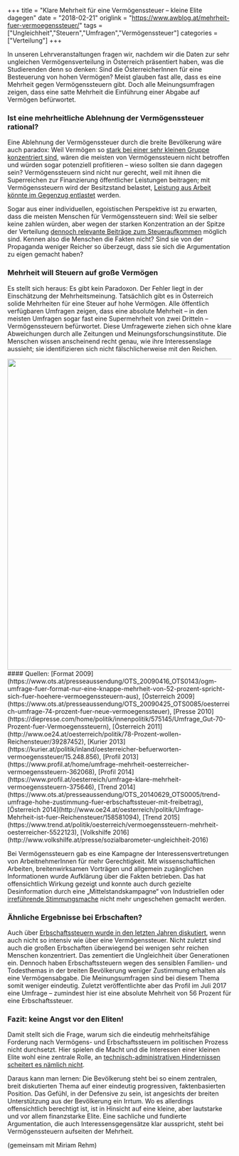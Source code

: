 +++
title = "Klare Mehrheit für eine Vermögenssteuer – kleine Elite dagegen"
date = "2018-02-21"
origlink = "https://www.awblog.at/mehrheit-fuer-vermoegenssteuer/"
tags = ["Ungleichheit","Steuern","Umfragen","Vermögenssteuer"]
categories = ["Verteilung"]
+++

In unseren Lehrveranstaltungen fragen wir, nachdem wir die Daten zur sehr ungleichen Vermögensverteilung in Österreich präsentiert haben, was die Studierenden denn so denken: Sind die ÖsterreicherInnen für eine Besteuerung von hohen Vermögen? Meist glauben fast alle, dass es eine Mehrheit gegen Vermögenssteuern gibt. Doch alle Meinungsumfragen zeigen, dass eine satte Mehrheit die Einführung einer Abgabe auf Vermögen befürwortet.
<!--more-->

### Ist eine mehrheitliche Ablehnung der Vermögenssteuer rational?

Eine Ablehnung der Vermögenssteuer durch die breite Bevölkerung wäre auch paradox: Weil Vermögen so [stark bei einer sehr kleinen Gruppe konzentriert sind](https://www.awblog.at/unterschaetzte-vermoegenskonzentration), wären die meisten von Vermögenssteuern nicht betroffen und würden sogar potenziell profitieren – wieso sollten sie dann dagegen sein? Vermögenssteuern sind nicht nur gerecht, weil mit ihnen die Superreichen zur Finanzierung öffentlicher Leistungen beitragen; mit Vermögenssteuern wird der Besitzstand belastet, [Leistung aus Arbeit könnte im Gegenzug entlastet](https://www.awblog.at/umschichtung-der-steuerleistung-statt-senkung-der-abgabenquote) werden.

Sogar aus einer individuellen, egoistischen Perspektive ist zu erwarten, dass die meisten Menschen für Vermögenssteuern sind: Weil sie selber keine zahlen würden, aber wegen der starken Konzentration an der Spitze der Verteilung [dennoch relevante Beiträge zum Steueraufkommen](https://emedien.arbeiterkammer.at/viewer/image/AC13797620/1/LOG_0003/) möglich sind. Kennen also die Menschen die Fakten nicht? Sind sie von der Propaganda weniger Reicher so überzeugt, dass sie sich die Argumentation zu eigen gemacht haben?

### Mehrheit will Steuern auf große Vermögen

Es stellt sich heraus: Es gibt kein Paradoxon. Der Fehler liegt in der Einschätzung der Mehrheitsmeinung. Tatsächlich gibt es in Österreich solide Mehrheiten für eine Steuer auf hohe Vermögen. Alle öffentlich verfügbaren Umfragen zeigen, dass eine absolute Mehrheit – in den meisten Umfragen sogar fast eine Supermehrheit von zwei Dritteln – Vermögenssteuern befürwortet. Diese Umfragewerte ziehen sich ohne klare Abweichungen durch alle Zeitungen und Meinungsforschungsinstitute. Die Menschen wissen anscheinend recht genau, wie ihre Interessenslage aussieht; sie identifizieren sich nicht fälschlicherweise mit den Reichen.

<center><img src="/img/blog/umfragen-vermogenssteuern.png" style="width: 700px;"></center>
#### Quellen: [Format 2009](https://www.ots.at/presseaussendung/OTS_20090416_OTS0143/ogm-umfrage-fuer-format-nur-eine-knappe-mehrheit-von-52-prozent-spricht-sich-fuer-hoehere-vermoegenssteuern-aus), [Österreich 2009](https://www.ots.at/presseaussendung/OTS_20090425_OTS0085/oesterreich-umfrage-74-prozent-fuer-neue-vermoegenssteuer), [Presse 2010](https://diepresse.com/home/politik/innenpolitik/575145/Umfrage_Gut-70-Prozent-fuer-Vermoegenssteuern), [Österreich 2011](http://www.oe24.at/oesterreich/politik/78-Prozent-wollen-Reichensteuer/39287452), [Kurier 2013](https://kurier.at/politik/inland/oesterreicher-befuerworten-vermoegenssteuer/15.248.856), [Profil 2013](https://www.profil.at/home/umfrage-mehrheit-oesterreicher-vermoegenssteuern-362068), [Profil 2014](https://www.profil.at/oesterreich/umfrage-klare-mehrheit-vermoegenssteuern-375646), [Trend 2014](https://www.ots.at/presseaussendung/OTS_20140629_OTS0005/trend-umfrage-hohe-zustimmung-fuer-erbschaftssteuer-mit-freibetrag), [Österreich 2014](http://www.oe24.at/oesterreich/politik/Umfrage-Mehrheit-ist-fuer-Reichensteuer/158581094), [Trend 2015](https://www.trend.at/politik/oesterreich/vermoegenssteuern-mehrheit-oesterreicher-5522123), [Volkshilfe 2016](http://www.volkshilfe.at/presse/sozialbarometer-ungleichheit-2016)

Bei Vermögenssteuern gab es eine Kampagne der Interessensvertretungen von ArbeitnehmerInnen für mehr Gerechtigkeit. Mit wissenschaftlichen Arbeiten, breitenwirksamen Vorträgen und allgemein zugänglichen Informationen wurde Aufklärung über die Fakten betrieben. Das hat offensichtlich Wirkung gezeigt und konnte auch durch gezielte Desinformation durch eine „Mittelstandskampagne“ von Industriellen oder [irreführende Stimmungsmache](https://www.awblog.at/verzweiflung-vermoegenssteuer-gegner/) nicht mehr ungeschehen gemacht werden.

### Ähnliche Ergebnisse bei Erbschaften?

Auch über [Erbschaftssteuern wurde in den letzten Jahren diskutiert](https://www.awblog.at/fehlende-erbschaftssteuer-in-oesterreich-eine-eklatante-ungerechtigkeit), wenn auch nicht so intensiv wie über eine Vermögenssteuer. Nicht zuletzt sind auch die großen Erbschaften überwiegend bei wenigen sehr reichen Menschen konzentriert. Das zementiert die Ungleichheit über Generationen ein. Dennoch haben Erbschaftssteuern wegen des sensiblen Familien- und Todesthemas in der breiten Bevölkerung weniger Zustimmung erhalten als eine Vermögensabgabe. Die Meinungsumfragen sind bei diesem Thema somit weniger eindeutig. Zuletzt veröffentlichte aber das Profil im Juli 2017 eine Umfrage – zumindest hier ist eine absolute Mehrheit von 56 Prozent für eine Erbschaftssteuer.

### Fazit: keine Angst vor den Eliten!

Damit stellt sich die Frage, warum sich die eindeutig mehrheitsfähige Forderung nach Vermögens- und Erbschaftssteuern im politischen Prozess nicht durchsetzt. Hier spielen die Macht und die Interessen einer kleinen Elite wohl eine zentrale Rolle, an [technisch-administrativen Hindernissen scheitert es nämlich nicht](https://www.awblog.at/plaudern-gegen-eine-erbschaftssteuer-32-oder-33-finanzbeamtinnen).

Daraus kann man lernen: Die Bevölkerung steht bei so einem zentralen, breit diskutierten Thema auf einer eindeutig progressiven, faktenbasierten Position. Das Gefühl, in der Defensive zu sein, ist angesichts der breiten Unterstützung aus der Bevölkerung ein Irrtum. Wo es allerdings offensichtlich berechtigt ist, ist in Hinsicht auf eine kleine, aber lautstarke und vor allem finanzstarke Elite. Eine sachliche und fundierte Argumentation, die auch Interessensgegensätze klar ausspricht, steht bei Vermögenssteuern aufseiten der Mehrheit.

(gemeinsam mit Miriam Rehm)
